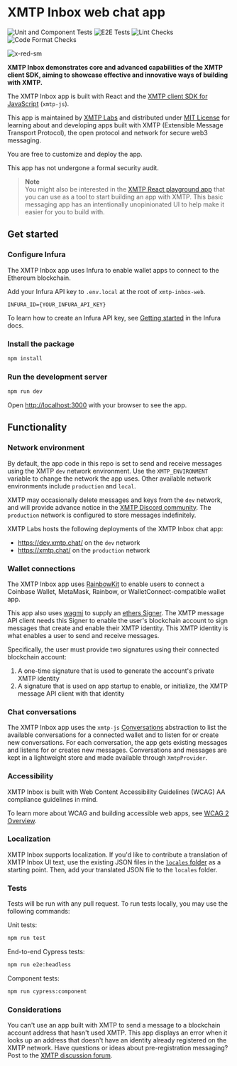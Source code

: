 # XMTP Inbox web chat app

![Unit and Component Tests](https://github.com/xmtp-labs/xmtp-inbox-web/actions/workflows/tests.yml/badge.svg)
![E2E Tests](https://github.com/xmtp-labs/xmtp-inbox-web/actions/workflows/cypress.yml/badge.svg)
![Lint Checks](https://github.com/xmtp-labs/xmtp-inbox-web/actions/workflows/lint.yml/badge.svg)
![Code Format Checks](https://github.com/xmtp-labs/xmtp-inbox-web/actions/workflows/fmt-check.yml/badge.svg)

![x-red-sm](https://user-images.githubusercontent.com/510695/163488403-1fb37e86-c673-4b48-954e-8460ae4d4b05.png)

**XMTP Inbox demonstrates core and advanced capabilities of the XMTP client SDK, aiming to showcase effective and innovative ways of building with XMTP.**

The XMTP Inbox app is built with React and the [XMTP client SDK for JavaScript](https://github.com/xmtp/xmtp-js) (`xmtp-js`).

This app is maintained by [XMTP Labs](https://xmtplabs.com) and distributed under [MIT License](./LICENSE) for learning about and developing apps built with XMTP (Extensible Message Transport Protocol), the open protocol and network for secure web3 messaging.

You are free to customize and deploy the app.

This app has not undergone a formal security audit.

> **Note**  
> You might also be interested in the [XMTP React playground app](https://github.com/xmtp/xmtp-react-playground/) that you can use as a tool to start building an app with XMTP. This basic messaging app has an intentionally unopinionated UI to help make it easier for you to build with.

## Get started

### Configure Infura

The XMTP Inbox app uses Infura to enable wallet apps to connect to the Ethereum blockchain.

Add your Infura API key to `.env.local` at the root of `xmtp-inbox-web`.

```
INFURA_ID={YOUR_INFURA_API_KEY}
```

To learn how to create an Infura API key, see [Getting started](https://docs.infura.io/infura/getting-started) in the Infura docs.

### Install the package

```bash
npm install
```

### Run the development server

```bash
npm run dev
```

Open [http://localhost:3000](http://localhost:3000) with your browser to see the app.

## Functionality

### Network environment

By default, the app code in this repo is set to send and receive messages using the XMTP `dev` network environment. Use the `XMTP_ENVIRONMENT` variable to change the network the app uses. Other available network environments include `production` and `local`.

XMTP may occasionally delete messages and keys from the `dev` network, and will provide advance notice in the [XMTP Discord community](https://discord.gg/xmtp). The `production` network is configured to store messages indefinitely.

XMTP Labs hosts the following deployments of the XMTP Inbox chat app:

- https://dev.xmtp.chat/ on the `dev` network
- https://xmtp.chat/ on the `production` network

### Wallet connections

The XMTP Inbox app uses [RainbowKit](https://www.rainbowkit.com/) to enable users to connect a Coinbase Wallet, MetaMask, Rainbow, or WalletConnect-compatible wallet app.

This app also uses [wagmi](https://wagmi.sh/) to supply an [ethers Signer](https://docs.ethers.org/v5/api/signer/). The XMTP message API client needs this Signer to enable the user's blockchain account to sign messages that create and enable their XMTP identity. This XMTP identity is what enables a user to send and receive messages.

Specifically, the user must provide two signatures using their connected blockchain account:

1. A one-time signature that is used to generate the account's private XMTP identity
2. A signature that is used on app startup to enable, or initialize, the XMTP message API client with that identity

### Chat conversations

The XMTP Inbox app uses the `xmtp-js` [Conversations](https://github.com/xmtp/xmtp-js#conversations) abstraction to list the available conversations for a connected wallet and to listen for or create new conversations. For each conversation, the app gets existing messages and listens for or creates new messages. Conversations and messages are kept in a lightweight store and made available through `XmtpProvider`.

### Accessibility

XMTP Inbox is built with Web Content Accessibility Guidelines (WCAG) AA compliance guidelines in mind.

To learn more about WCAG and building accessible web apps, see [WCAG 2 Overview](https://www.w3.org/WAI/standards-guidelines/wcag/).

### Localization

XMTP Inbox supports localization. If you'd like to contribute a translation of XMTP Inbox UI text, use the existing JSON files in the [`locales` folder](locales) as a starting point. Then, add your translated JSON file to the `locales` folder.

### Tests

Tests will be run with any pull request. To run tests locally, you may use the following commands:

Unit tests:

```bash
npm run test
```

End-to-end Cypress tests:

```bash
npm run e2e:headless
```

Component tests:

```bash
npm run cypress:component
```

### Considerations

You can't use an app built with XMTP to send a message to a blockchain account address that hasn't used XMTP. This app displays an error when it looks up an address that doesn't have an identity already registered on the XMTP network. Have questions or ideas about pre-registration messaging? Post to the [XMTP discussion forum](https://github.com/orgs/xmtp/discussions).
